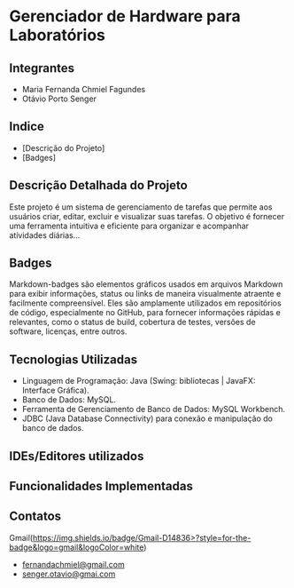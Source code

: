 # Gerenciador de Hardware para Laboratórios

## Integrantes
- Maria Fernanda Chmiel Fagundes
- Otávio Porto Senger

## Indice
- [Descrição do Projeto]
- [Badges]
  
## Descrição Detalhada do Projeto
Este projeto é um sistema de gerenciamento de tarefas que permite aos usuários criar,
editar, excluir e visualizar suas tarefas. O objetivo é fornecer uma ferramenta intuitiva
e eficiente para organizar e acompanhar atividades diárias...

## Badges
Markdown-badges são elementos gráficos usados em arquivos Markdown para exibir informações,
status ou links de maneira visualmente atraente e facilmente compreensível.
Eles são amplamente utilizados em repositórios de código, especialmente no GitHub,
para fornecer informações rápidas e relevantes, como o status de build,
cobertura de testes, versões de software, licenças, entre outros.

## Tecnologias Utilizadas
- Linguagem de Programação: Java (Swing: bibliotecas | JavaFX: Interface Gráfica).
- Banco de Dados: MySQL.
- Ferramenta de Gerenciamento de Banco de Dados: MySQL Workbench.
- JDBC (Java Database Connectivity) para conexão e manipulação do banco de dados.

## IDEs/Editores utilizados

## Funcionalidades Implementadas

## Contatos
Gmail(https://img.shields.io/badge/Gmail-D14836>?style=for-the-badge&logo=gmail&logoColor=white)
- fernandachmiel@gmail.com
- senger.otavio@gmai.com


